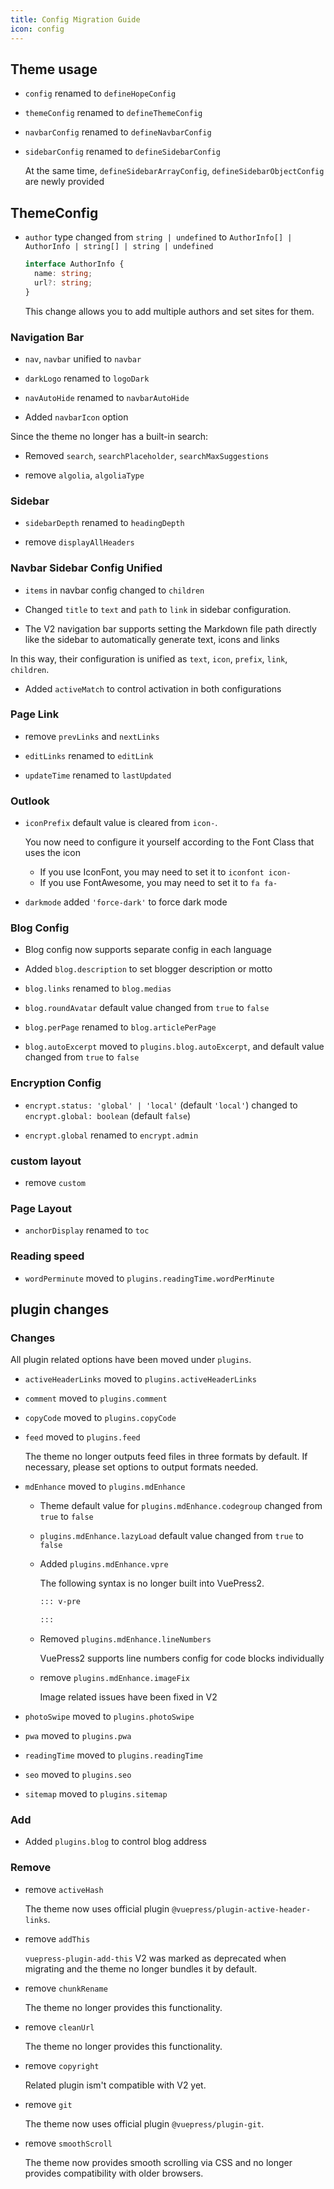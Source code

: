 ```yaml
---
title: Config Migration Guide
icon: config
---
```


## Theme usage

- `config` renamed to `defineHopeConfig`
- `themeConfig` renamed to `defineThemeConfig`
- `navbarConfig` renamed to `defineNavbarConfig`
- `sidebarConfig` renamed to `defineSidebarConfig`

  At the same time, `defineSidebarArrayConfig`, `defineSidebarObjectConfig` are newly provided

## ThemeConfig

- `author` type changed from `string | undefined` to `AuthorInfo[] | AuthorInfo | string[] | string | undefined`

  ```ts
  interface AuthorInfo {
    name: string;
    url?: string;
  }
  ```

  This change allows you to add multiple authors and set sites for them.

### Navigation Bar

- `nav`, `navbar` unified to `navbar`

- `darkLogo` renamed to `logoDark`

- `navAutoHide` renamed to `navbarAutoHide`

- Added `navbarIcon` option

Since the theme no longer has a built-in search:

- Removed `search`, `searchPlaceholder`, `searchMaxSuggestions`

- remove `algolia`, `algoliaType`

### Sidebar

- `sidebarDepth` renamed to `headingDepth`

- remove `displayAllHeaders`

### Navbar Sidebar Config Unified

- `items` in navbar config changed to `children`

- Changed `title` to `text` and `path` to `link` in sidebar configuration.

- The V2 navigation bar supports setting the Markdown file path directly like the sidebar to automatically generate text, icons and links

In this way, their configuration is unified as `text`, `icon`, `prefix`, `link`, `children`.

- Added `activeMatch` to control activation in both configurations

### Page Link

- remove `prevLinks` and `nextLinks`

- `editLinks` renamed to `editLink`

- `updateTime` renamed to `lastUpdated`

### Outlook

- `iconPrefix` default value is cleared from `icon-`.

  You now need to configure it yourself according to the Font Class that uses the icon

  - If you use IconFont, you may need to set it to `iconfont icon-`
  - If you use FontAwesome, you may need to set it to `fa fa-`

- `darkmode` added `'force-dark'` to force dark mode

### Blog Config

- Blog config now supports separate config in each language

- Added `blog.description` to set blogger description or motto

- `blog.links` renamed to `blog.medias`

- `blog.roundAvatar` default value changed from `true` to `false`

- `blog.perPage` renamed to `blog.articlePerPage`

- `blog.autoExcerpt` moved to `plugins.blog.autoExcerpt`, and default value changed from `true` to `false`

### Encryption Config

- `encrypt.status: 'global' | 'local'` (default `'local'`) changed to `encrypt.global: boolean` (default `false`)

- `encrypt.global` renamed to `encrypt.admin`

### custom layout

- remove `custom`

### Page Layout

- `anchorDisplay` renamed to `toc`

### Reading speed

- `wordPerminute` moved to `plugins.readingTime.wordPerMinute`

## plugin changes

### Changes

All plugin related options have been moved under `plugins`.

- `activeHeaderLinks` moved to `plugins.activeHeaderLinks`

- `comment` moved to `plugins.comment`

- `copyCode` moved to `plugins.copyCode`

- `feed` moved to `plugins.feed`

  The theme no longer outputs feed files in three formats by default. If necessary, please set options to output formats needed.

- `mdEnhance` moved to `plugins.mdEnhance`

  - Theme default value for `plugins.mdEnhance.codegroup` changed from `true` to `false`

  - `plugins.mdEnhance.lazyLoad` default value changed from `true` to `false`

  - Added `plugins.mdEnhance.vpre`

    The following syntax is no longer built into VuePress2.

    ```md
    ::: v-pre

    :::
    ```

  - Removed `plugins.mdEnhance.lineNumbers`

    VuePress2 supports line numbers config for code blocks individually

  - remove `plugins.mdEnhance.imageFix`

    Image related issues have been fixed in V2

- `photoSwipe` moved to `plugins.photoSwipe`

- `pwa` moved to `plugins.pwa`

- `readingTime` moved to `plugins.readingTime`

- `seo` moved to `plugins.seo`

- `sitemap` moved to `plugins.sitemap`

### Add

- Added `plugins.blog` to control blog address

### Remove

- remove `activeHash`

  The theme now uses official plugin `@vuepress/plugin-active-header-links`.

- remove `addThis`

  `vuepress-plugin-add-this` V2 was marked as deprecated when migrating and the theme no longer bundles it by default.

- remove `chunkRename`

  The theme no longer provides this functionality.

- remove `cleanUrl`

  The theme no longer provides this functionality.

- remove `copyright`

  Related plugin ism't compatible with V2 yet.

- remove `git`

  The theme now uses official plugin `@vuepress/plugin-git`.

- remove `smoothScroll`

  The theme now provides smooth scrolling via CSS and no longer provides compatibility with older browsers.

